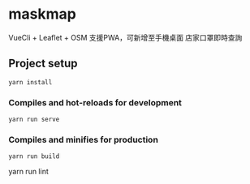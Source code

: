 # maskmap
VueCli + Leaflet + OSM 
支援PWA，可新增至手機桌面
店家口罩即時查詢

## Project setup
```
yarn install
```

### Compiles and hot-reloads for development
```
yarn run serve
```

### Compiles and minifies for production
```
yarn run build
```
yarn run lint
